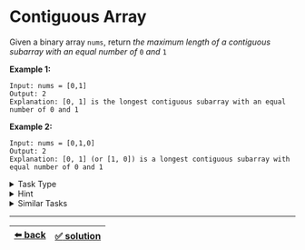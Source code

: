 # Contiguous Array

Given a binary array `nums`, return _the maximum length of a contiguous subarray with an equal number of_ `0` _and_ `1`

__Example 1:__

```
Input: nums = [0,1]
Output: 2
Explanation: [0, 1] is the longest contiguous subarray with an equal number of 0 and 1
```

__Example 2:__

```
Input: nums = [0,1,0]
Output: 2
Explanation: [0, 1] (or [1, 0]) is a longest contiguous subarray with equal number of 0 and 1
```

<details>

<summary>Task Type</summary>

It is a "One Pointer One Array and HashMap" Task Type. We can use HashMap to solve this one (except it is not so obvious at first)

__Note:__ the solution to the ["Remove Duplicate From An Array" task](../../1\)%20Task%20Challanges.md#14-remove-duplicate-from-an-array) is perhaps the most classic example of using HashMap to solve a task in `O(n)` time complexity instead of using nested for-loops (therefore "Remove Duplicate From An Array" task is the most classic example of the "One Pointer One Array and HashMap" Task Type, so make sure you understand how it works first before trying to solve this task, it is very crucial!). However _this_ "Contiguous Array" task is more like "One Pointer One Array and HashMap + Counter" Task Type though we can say that it is still "One Pointer One Array and HashMap" Task Type because we use HashMap to solve this task just like in the "Remove Duplicate From An Array" task

</details>

<details>

<summary>Hint</summary>

In order to find the longest contiguous subarray with equal number of `0` and `1` create a counter that we increment by one if we encounter `1` and decrement by one when we encounter `0` as we loop through the array. If the counter becomes zero it means we have gone thru as many `1`s as there were `0`s

The key point to solving this task is to realize that we don't have to always arrive at counter equal to zero, we will also have a contiguous array with equal number of `0` and `1` if our counter arrives at the same value as it has already been before meaning that it looped through an equal number of `1` and `0` (and that is where HashMap comes in as well)

</details>

<details>

<summary>Similar Tasks</summary>

- [Remove Duplicate From An Array](../../1\)%20Task%20Challanges.md#14-remove-duplicate-from-an-array)

</details>

---

| [:arrow_left: back](../task-type.md) | [:white_check_mark: solution](./solution.js) |
| :---: | :---: |
